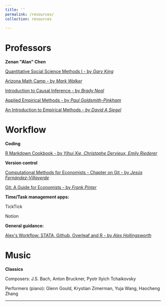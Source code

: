 ```yaml
---
title: ''
permalink: /resources/
collection: resources
 
---
```


# Professors

**Zenan "Alan" Chen**

[Quantitative Social Science Methods I - by *Gary King*](https://zenan.ch/)

[Arizona Math Camp - by *Mark Walker*](http://www.u.arizona.edu/~mwalker/MathCamp2021.htm)

[Introduction to Causal Inference - by *Brady Neal* ](https://www.bradyneal.com/causal-inference-course)

[Applied Empirical Methods - by *Paul Goldsmith-Pinkham*](https://github.com/paulgp/applied-methods-phd)

[An Introduction to Empirical Methods - *by David A Siegel*](https://sites.duke.edu/daveasiegel/teaching/intro-to-empirical-methods/)



# Workflow

**Coding** 

[R Markdown Cookbook -  by *Yihui Xie, Christophe Dervieux, Emily Riederer* ](https://bookdown.org/yihui/rmarkdown-cookbook/)

**Version control** 

[Computational Methods for Economists - Chapter on Git - by *Jesús Fernández-Villaverde*](https://www.sas.upenn.edu/~jesusfv/Chapter_HPC_5_Git.pdf)

[Git: A Guide for Economists - by *Frank Pinter*](https://github.com/fpinter/git-for-economists/blob/master/git-for-economists-presentation.pdf)

**Time/Task management apps:**

TickTick

Notion

**General guidance:** 

[Alex's Workflow: STATA, Github, Overleaf and R - by *Alex Hollingsworth*](https://www.youtube.com/watch?v=BRakB2fxWYc&ab_channel=TheHiddenCurriculum)



# Music

**Classics**

Composers: J.S. Bach, Anton Bruckner, Pyotr Ilyich Tchaikovsky

Performers (piano): Glenn Gould, Krystian Zimerman, Yuja Wang, Haocheng Zhang




------

